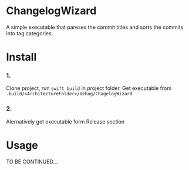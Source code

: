 # ChangelogWizard

A simple executable that pareses the commit titles and sorts the commits into tag categories.

# Install

### 1.
Clone project, run `swift build` in project folder. Get executable from `.build/<ArchitectureFolder>/debug/ChagelogWizard`

### 2.
Alernatively get executable form Release section

# Usage

TO BE CONTINUED...

